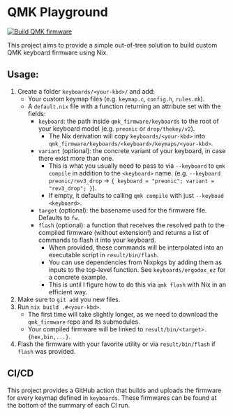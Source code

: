 # QMK Playground

[![Build QMK firmware](https://github.com/agustinmista/qmk-playground/actions/workflows/build.yml/badge.svg)](https://github.com/agustinmista/qmk_playground/actions/workflows/build.yml)

This project aims to provide a simple out-of-tree solution to build custom QMK keyboard firmware using Nix.

## Usage:

1. Create a folder `keyboards/<your-kbd>/` and add:
   - Your custom keymap files (e.g. `keymap.c`, `config.h`, `rules.mk`).
   - A `default.nix` file with a function returning an attribute set with the fields:
     - `keyboard`: the path inside `qmk_firmware/keyboards` to the root of your keyboard model (e.g. `preonic` or `drop/thekey/v2`).
       - The Nix derivation will copy `keyboards/<your-kbd>` into `qmk_firmware/keyboards/<keyboard>/keymaps/<your-kbd>`.
     - `variant` (optional): the concrete variant of your keyboard, in case there exist more than one.
       - This is what you usually need to pass to via `--keyboard` to `qmk compile` in addition to the `<keyboard>` name. (e.g. `--keyboard preonic/rev3_drop` -> `{ keyboard = "preonic"; variant = "rev3_drop"; }`).
       - If empty, it defaults to calling `qmk compile` with just `--keyboad <keyboard>`.
     - `target` (optional): the basename used for the firmware file. Defaults to `fw`.
     - `flash` (optional): a function that receives the resolved path to the compiled firmware (without extension!) and returns a list of commands to flash it into your keyboard.
       - When provided, these commands will be interpolated into an executable script in `result/bin/flash`.
       - You can use dependencies from Nixpkgs by adding them as inputs to the top-level function. See `keyboards/ergodox_ez` for a concrete example.
       - This is until I figure how to do this via `qmk flash` with Nix in an efficient way.
2. Make sure to `git add` you new files.
3. Run `nix build .#<your-kbd>`.
   - The first time will take slightly longer, as we need to download the `qmk_firmware` repo and its submodules.
   - Your compiled firmware will be linked to `result/bin/<target>.{hex,bin,...}`.
4. Flash the firmware with your favorite utility or via `result/bin/flash` if `flash` was provided.

## CI/CD

This project provides a GitHub action that builds and uploads the firmware for every keymap defined in `keyboards`. These firmwares can be found at the bottom of the summary of each CI run.
